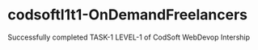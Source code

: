 # codsoftl1t1-OnDemandFreelancers
Successfully completed TASK-1 LEVEL-1 of CodSoft WebDevop Intership
